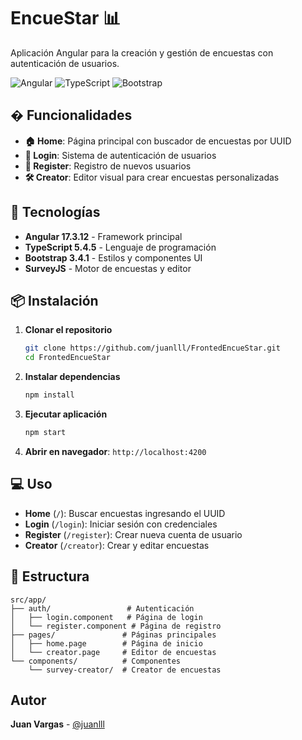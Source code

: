 # EncueStar 📊

Aplicación Angular para la creación y gestión de encuestas con autenticación de usuarios.

![Angular](https://img.shields.io/badge/Angular-17.3.12-red.svg)
![TypeScript](https://img.shields.io/badge/TypeScript-5.4.5-blue.svg)
![Bootstrap](https://img.shields.io/badge/Bootstrap-3.4.1-purple.svg)

## � Funcionalidades

- **🏠 Home**: Página principal con buscador de encuestas por UUID
- **🔐 Login**: Sistema de autenticación de usuarios
- **📝 Register**: Registro de nuevos usuarios
- **🛠️ Creator**: Editor visual para crear encuestas personalizadas

## 🚀 Tecnologías

- **Angular 17.3.12** - Framework principal
- **TypeScript 5.4.5** - Lenguaje de programación
- **Bootstrap 3.4.1** - Estilos y componentes UI
- **SurveyJS** - Motor de encuestas y editor

## 📦 Instalación

1. **Clonar el repositorio**
   ```bash
   git clone https://github.com/juanlll/FrontedEncueStar.git
   cd FrontedEncueStar
   ```

2. **Instalar dependencias**
   ```bash
   npm install
   ```

3. **Ejecutar aplicación**
   ```bash
   npm start
   ```

4. **Abrir en navegador**: `http://localhost:4200`

## 💻 Uso

- **Home** (`/`): Buscar encuestas ingresando el UUID
- **Login** (`/login`): Iniciar sesión con credenciales
- **Register** (`/register`): Crear nueva cuenta de usuario  
- **Creator** (`/creator`): Crear y editar encuestas

## 📁 Estructura

```
src/app/
├── auth/                 # Autenticación
│   ├── login.component   # Página de login
│   └── register.component # Página de registro
├── pages/               # Páginas principales
│   ├── home.page        # Página de inicio
│   └── creator.page     # Editor de encuestas
└── components/          # Componentes
    └── survey-creator/  # Creator de encuestas
```

##  Autor

**Juan Vargas** - [@juanlll](https://github.com/juanlll)
